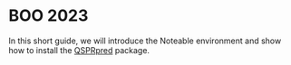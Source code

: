 # BOO 2023

In this short guide, we will introduce the Noteable environment and show how to install the [QSPRpred](https://github.com/CDDLeiden/QSPRPred) package.
